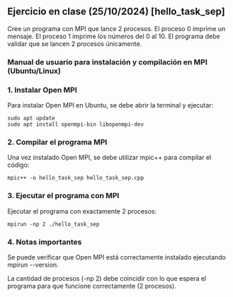 ## Ejercicio en clase (25/10/2024) [hello_task_sep]

Cree un programa con MPI que lance 2 procesos.
El proceso 0 imprime un mensaje. El proceso 1 imprime los números del 0 al 10.
El programa debe validar que se lancen 2 procesos únicamente.

### Manual de usuario para instalación y compilación en MPI (Ubuntu/Linux)
### 1. Instalar Open MPI
Para instalar Open MPI en Ubuntu, se debe abrir la terminal y ejecutar:

    sudo apt update
    sudo apt install openmpi-bin libopenmpi-dev

### 2. Compilar el programa MPI
Una vez instalado Open MPI, se debe utilizar mpic++ para compilar el código:

    mpic++ -o hello_task_sep hello_task_sep.cpp

### 3. Ejecutar el programa con MPI
Ejecutar el programa con exactamente 2 procesos:

    mpirun -np 2 ./hello_task_sep

### 4. Notas importantes
Se puede verificar que Open MPI está correctamente instalado ejecutando mpirun --version.

La cantidad de procesos (-np 2) debe coincidir con lo que espera el programa para que funcione correctamente (2 procesos).